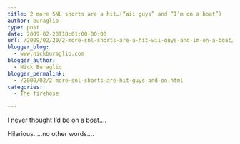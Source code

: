 ```yaml
---
title: 2 more SNL shorts are a hit…(“Wii guys” and “I’m on a boat”)
author: buraglio
type: post
date: 2009-02-20T18:01:00+00:00
url: /2009/02/20/2-more-snl-shorts-are-a-hit-wii-guys-and-im-on-a-boat/
blogger_blog:
  - www.nickburaglio.com
blogger_author:
  - Nick Buraglio
blogger_permalink:
  - /2009/02/2-more-snl-shorts-are-hit-guys-and-on.html
categories:
  - The firehose

---
```

I never thought I&#8217;d be on a boat&#8230;.

Hilarious&#8230;..no other words&#8230;.